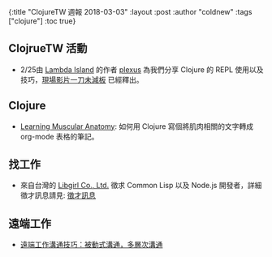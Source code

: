 {:title "ClojureTW 週報 2018-03-03"
:layout :post
:author "coldnew"
:tags  ["clojure"]
:toc true}

## ClojrueTW 活動

- 2/25由 [Lambda Island](https://lambdaisland.com/) 的作者 [plexus](https://twitter.com/plexus) 為我們分享 Clojure 的 REPL 使用以及技巧，[現場影片一刀未減板](https://youtu.be/f9KCfp6IC7E) 已經釋出。

## Clojure

- [Learning Muscular Anatomy](http://zerolib.com/learning-muscular-anatomy.html): 如何用 Clojure 寫個將肌肉相關的文字轉成 org-mode 表格的筆記。

## 找工作

- 來自台灣的 [Libgirl Co., Ltd.](https://libgirl.com/) 徵求 Common Lisp 以及 Node.js 開發者，詳細徵才訊息請見: [徵才訊息](https://docs.google.com/document/d/1vmSmlVA5TiYvTRoCtCWLCNd0mS6BaijUPTGQPw5FfyM/edit#)

## 遠端工作

- [遠端工作溝通技巧：被動式溝通，多層次溝通](http://blog.turn.tw/?p=3679)